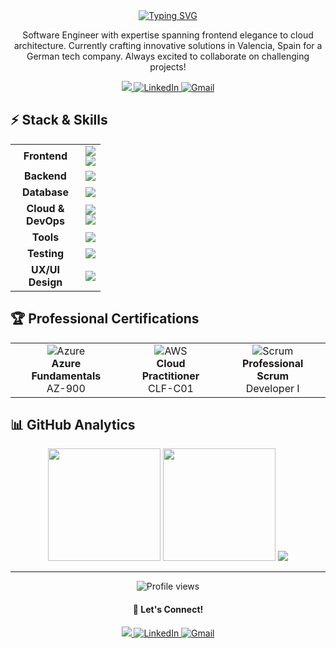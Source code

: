 <div align="center">
  <a href="https://git.io/typing-svg">
    <img src="https://readme-typing-svg.demolab.com?font=Inter&weight=500&size=30&duration=3000&pause=1000&color=F74CDF&center=true&vCenter=true&width=500&lines=Hi+I'm+Yoana+%F0%9F%91%8B%F0%9F%8F%BC;Welcome+to+my+GitHub+profile!+%F0%9F%90%B1;Check+out+my+projects+%F0%9F%92%BB;Let's+create+something+together!+%E2%9C%8C%F0%9F%8F%BC"
      alt="Typing SVG" />
  </a>

  <p> Software Engineer with expertise spanning frontend elegance to cloud architecture. Currently crafting innovative solutions in Valencia, Spain for a German tech company. Always excited to collaborate on challenging projects!
  </p>
  
  <p>
    <a href="https://yoanastamenova.com" target="_blank">
      <img src="https://img.shields.io/badge/🌐_Portfolio-235?style=for-the-badge&logoColor=cyan">
    </a>
    <a href="https://www.linkedin.com/in/yoanastamenova" target="_blank">
      <img src="https://img.shields.io/badge/LinkedIn-0A66C2?style=for-the-badge&logo=linkedin&logoColor=white" alt="LinkedIn">
    </a>
    <a href="mailto:stamenova.dev@gmail.com?subject=Hello from GitHub">
      <img src="https://img.shields.io/badge/Gmail-D14836?style=for-the-badge&logo=gmail&logoColor=white" alt="Gmail">
    </a>
  </p>
</div>


## ⚡️ Stack & Skills

<table align="center">
  <tr>
    <td align="center" width="96">
      <b>Frontend</b>
    </td>
    <td align="center">
      <a href="https://skillicons.dev">
        <img src="https://skillicons.dev/icons?i=html,css,js,ts,react,angular,vue" />
      </a>
      <br>
      <a href="https://skillicons.dev">
        <img src="https://skillicons.dev/icons?i=next,bootstrap,sass,tailwind,materialui,astro,svelte" />
      </a>
    </td>
  </tr>
  <tr>
    <td align="center" width="96">
      <b>Backend</b>
    </td>
    <td align="center">
      <a href="https://skillicons.dev">
        <img src="https://skillicons.dev/icons?i=nodejs,express,python,java,spring,cs" />
      </a>
    </td>
  </tr>
  <tr>
    <td align="center" width="96">
      <b>Database</b>
    </td>
    <td align="center">
      <a href="https://skillicons.dev">
        <img src="https://skillicons.dev/icons?i=mysql,mongodb,postgres,prisma,supabase" />
      </a>
    </td>
  </tr>
  <tr>
    <td align="center" width="96">
      <b>Cloud & DevOps</b>
    </td>
    <td align="center">
      <a href="https://skillicons.dev">
        <img src="https://skillicons.dev/icons?i=docker,kubernetes,azure,aws,gcp" />
      </a>
      <br>
      <a href="https://skillicons.dev">
        <img src="https://skillicons.dev/icons?i=jenkins,grafana,terraform" />
      </a>
    </td>
  </tr>
  <tr>
    <td align="center" width="96">
      <b>Tools</b>
    </td>
    <td align="center">
      <a href="https://skillicons.dev">
        <img src="https://skillicons.dev/icons?i=git,github,githubactions,bitbucket,jira" />
      </a>
    </td>
  </tr>
  <tr>
    <td align="center" width="96">
      <b>Testing</b>
    </td>
    <td align="center">
      <a href="https://skillicons.dev">
        <img src="https://skillicons.dev/icons?i=jest,vitest,selenium,cypress" />
      </a>
    </td>
  </tr>
  <tr>
    <td align="center" width="96">
      <b>UX/UI Design</b>
    </td>
    <td align="center">
      <a href="https://skillicons.dev">
        <img src="https://skillicons.dev/icons?i=figma,ps,blender,ai" />
      </a>
    </td>
  </tr>
</table>

## 🏆 Professional Certifications

<table align="center">
  <tr>
    <td align="center">
      <img src="https://img.shields.io/badge/Azure-0089D0?style=for-the-badge&logo=azure&logoColor=white" alt="Azure">
      <br>
      <b>Azure Fundamentals</b>
      <br>
      AZ-900
    </td>
    <td align="center">
      <img src="https://img.shields.io/badge/AWS-232F3E?style=for-the-badge&logo=amazon-aws&logoColor=white" alt="AWS">
      <br>
      <b>Cloud Practitioner</b>
      <br>
      CLF-C01
    </td>
    <td align="center">
      <img src="https://img.shields.io/badge/Scrum-009FDA?style=for-the-badge&logo=scrumalliance&logoColor=white" alt="Scrum">
      <br>
      <b>Professional Scrum</b>
      <br>
      Developer I
    </td>
  </tr>
</table>

## 📊 GitHub Analytics

<div align="center">
     <img height="180em" src="https://github-readme-stats.vercel.app/api?username=yoanastamenova&show_icons=true&theme=jolly" />
     <img height="180em" src="https://github-readme-stats.vercel.app/api/top-langs?username=yoanastamenova&show_icons=true&locale=en&layout=compact&theme=jolly" />
     <img src="https://github-readme-streak-stats.herokuapp.com/?user=yoanastamenova&theme=jolly&hide_border=false" />
</div>

---

<div align="center">
  <img src="https://komarev.com/ghpvc/?username=yoanastamenova&label=Profile%20views&color=F74CDF&style=flat" alt="Profile views" />
  
  <h4>💬 Let's Connect!</h4>
    <p>
    <a href="https://yoanastamenova.com" target="_blank">
      <img src="https://img.shields.io/badge/🌐_Discord-235?style=for-the-badge&logoColor=cyan">
    </a>
    <a href="https://www.linkedin.com/in/yoanastamenova" target="_blank">
      <img src="https://img.shields.io/badge/LinkedIn-0A66C2?style=for-the-badge&logo=linkedin&logoColor=white" alt="LinkedIn">
    </a>
    <a href="mailto:stamenova.dev@gmail.com?subject=Hello from GitHub">
      <img src="https://img.shields.io/badge/Gmail-D14836?style=for-the-badge&logo=gmail&logoColor=white" alt="Gmail">
    </a>
    </p>
</div>

